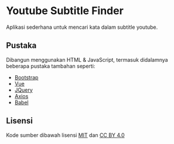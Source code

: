 # Youtube Subtitle Finder
Aplikasi sederhana untuk mencari kata dalam subtitle youtube.

## Pustaka
Dibangun menggunakan HTML & JavaScript, termasuk didalamnya beberapa pustaka tambahan seperti:

- [Bootstrap](https://getbootstrap.com)
- [Vue](https://vuejs.org)
- [JQuery](https://jquery.com)
- [Axios](https://github.com/axios/axios)
- [Babel](https://babeljs.io)

## Lisensi
Kode sumber dibawah lisensi [MIT](https://github.com/cjzeven/youtube-subtitle-finder/blob/master/LICENSE) dan [CC BY 4.0](https://creativecommons.org/licenses/by/4.0/)
